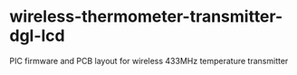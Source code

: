 # wireless-thermometer-transmitter-dgl-lcd
PIC firmware and PCB layout for wireless 433MHz temperature transmitter
